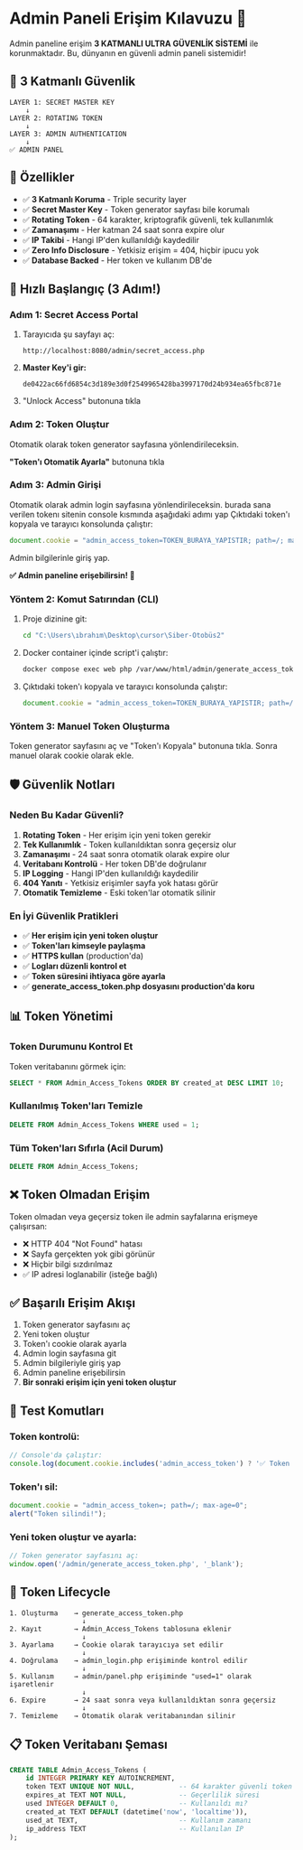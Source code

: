 # Admin Paneli Erişim Kılavuzu 🔐

Admin paneline erişim **3 KATMANLI ULTRA GÜVENLİK SİSTEMİ** ile korunmaktadır. Bu, dünyanın en güvenli admin paneli sistemidir!

## 🏰 3 Katmanlı Güvenlik

```
LAYER 1: SECRET MASTER KEY 
    ↓
LAYER 2: ROTATING TOKEN
    ↓
LAYER 3: ADMIN AUTHENTICATION
    ↓
✅ ADMIN PANEL
```

## 🌟 Özellikler

- ✅ **3 Katmanlı Koruma** - Triple security layer
- ✅ **Secret Master Key** - Token generator sayfası bile korumalı
- ✅ **Rotating Token** - 64 karakter, kriptografik güvenli, tek kullanımlık
- ✅ **Zamanaşımı** - Her katman 24 saat sonra expire olur
- ✅ **IP Takibi** - Hangi IP'den kullanıldığı kaydedilir
- ✅ **Zero Info Disclosure** - Yetkisiz erişim = 404, hiçbir ipucu yok
- ✅ **Database Backed** - Her token ve kullanım DB'de

## 🚀 Hızlı Başlangıç (3 Adım!)

### Adım 1: Secret Access Portal

1. Tarayıcıda şu sayfayı aç:
   ```
   http://localhost:8080/admin/secret_access.php
   ```

2. **Master Key'i gir:**
   ```
   de0422ac66fd6854c3d189e3d0f2549965428ba3997170d24b934ea65fbc871e
   ```

3. "Unlock Access" butonuna tıkla

### Adım 2: Token Oluştur

Otomatik olarak token generator sayfasına yönlendirileceksin.

**"Token'ı Otomatik Ayarla"** butonuna tıkla

### Adım 3: Admin Girişi

Otomatik olarak admin login sayfasına yönlendirileceksin.
burada sana verilen tokenı sitenin console kısmında aşağıdaki adımı yap
 Çıktıdaki token'ı kopyala ve tarayıcı konsolunda çalıştır:
   ```javascript
   document.cookie = "admin_access_token=TOKEN_BURAYA_YAPISTIR; path=/; max-age=86400";
   ```

Admin bilgilerinle giriş yap.

**✅ Admin paneline erişebilirsin! 🎉**

### Yöntem 2: Komut Satırından (CLI)

1. Proje dizinine git:
   ```bash
   cd "C:\Users\ıbrahım\Desktop\cursor\Siber-Otobüs2"
   ```

2. Docker container içinde script'i çalıştır:
   ```bash
   docker compose exec web php /var/www/html/admin/generate_access_token.php
   ```

3. Çıktıdaki token'ı kopyala ve tarayıcı konsolunda çalıştır:
   ```javascript
   document.cookie = "admin_access_token=TOKEN_BURAYA_YAPISTIR; path=/; max-age=86400";
   ```

### Yöntem 3: Manuel Token Oluşturma

Token generator sayfasını aç ve "Token'ı Kopyala" butonuna tıkla. Sonra manuel olarak cookie olarak ekle.

## 🛡️ Güvenlik Notları

### Neden Bu Kadar Güvenli?

1. **Rotating Token** - Her erişim için yeni token gerekir
2. **Tek Kullanımlık** - Token kullanıldıktan sonra geçersiz olur
3. **Zamanaşımı** - 24 saat sonra otomatik olarak expire olur
4. **Veritabanı Kontrolü** - Her token DB'de doğrulanır
5. **IP Logging** - Hangi IP'den kullanıldığı kaydedilir
6. **404 Yanıtı** - Yetkisiz erişimler sayfa yok hatası görür
7. **Otomatik Temizleme** - Eski token'lar otomatik silinir

### En İyi Güvenlik Pratikleri

- ✅ **Her erişim için yeni token oluştur**
- ✅ **Token'ları kimseyle paylaşma**
- ✅ **HTTPS kullan** (production'da)
- ✅ **Logları düzenli kontrol et**
- ✅ **Token süresini ihtiyaca göre ayarla**
- ✅ **generate_access_token.php dosyasını production'da koru**

## 📊 Token Yönetimi

### Token Durumunu Kontrol Et

Token veritabanını görmek için:

```sql
SELECT * FROM Admin_Access_Tokens ORDER BY created_at DESC LIMIT 10;
```

### Kullanılmış Token'ları Temizle

```sql
DELETE FROM Admin_Access_Tokens WHERE used = 1;
```

### Tüm Token'ları Sıfırla (Acil Durum)

```sql
DELETE FROM Admin_Access_Tokens;
```

## ❌ Token Olmadan Erişim

Token olmadan veya geçersiz token ile admin sayfalarına erişmeye çalışırsan:
- ❌ HTTP 404 "Not Found" hatası
- ❌ Sayfa gerçekten yok gibi görünür
- ❌ Hiçbir bilgi sızdırılmaz
- ✅ IP adresi loglanabilir (isteğe bağlı)

## ✅ Başarılı Erişim Akışı

1. Token generator sayfasını aç
2. Yeni token oluştur
3. Token'ı cookie olarak ayarla
4. Admin login sayfasına git
5. Admin bilgileriyle giriş yap
6. Admin paneline erişebilirsin
7. **Bir sonraki erişim için yeni token oluştur**

## 🧪 Test Komutları

### Token kontrolü:

```javascript
// Console'da çalıştır:
console.log(document.cookie.includes('admin_access_token') ? '✅ Token var' : '❌ Token yok');
```

### Token'ı sil:

```javascript
document.cookie = "admin_access_token=; path=/; max-age=0";
alert("Token silindi!");
```

### Yeni token oluştur ve ayarla:

```javascript
// Token generator sayfasını aç:
window.open('/admin/generate_access_token.php', '_blank');
```

## 🔄 Token Lifecycle

```
1. Oluşturma    → generate_access_token.php
                  ↓
2. Kayıt        → Admin_Access_Tokens tablosuna eklenir
                  ↓
3. Ayarlama     → Cookie olarak tarayıcıya set edilir
                  ↓
4. Doğrulama    → admin_login.php erişiminde kontrol edilir
                  ↓
5. Kullanım     → admin/panel.php erişiminde "used=1" olarak işaretlenir
                  ↓
6. Expire       → 24 saat sonra veya kullanıldıktan sonra geçersiz
                  ↓
7. Temizleme    → Otomatik olarak veritabanından silinir
```

## 📋 Token Veritabanı Şeması

```sql
CREATE TABLE Admin_Access_Tokens (
    id INTEGER PRIMARY KEY AUTOINCREMENT,
    token TEXT UNIQUE NOT NULL,           -- 64 karakter güvenli token
    expires_at TEXT NOT NULL,             -- Geçerlilik süresi
    used INTEGER DEFAULT 0,               -- Kullanıldı mı?
    created_at TEXT DEFAULT (datetime('now', 'localtime')),
    used_at TEXT,                         -- Kullanım zamanı
    ip_address TEXT                       -- Kullanılan IP
);
```

